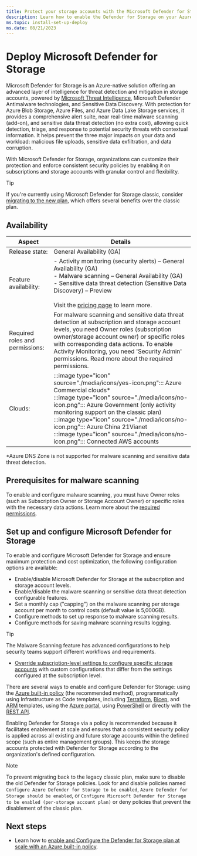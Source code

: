```yaml
---
title: Protect your storage accounts with the Microsoft Defender for Storage plan
description: Learn how to enable the Defender for Storage on your Azure subscription for Microsoft Defender for Cloud.
ms.topic: install-set-up-deploy
ms.date: 08/21/2023
---
```


# Deploy Microsoft Defender for Storage

Microsoft Defender for Storage is an Azure-native solution offering an advanced layer of intelligence for threat detection and mitigation in storage accounts, powered by [Microsoft Threat Intelligence](https://go.microsoft.com/fwlink/?linkid=2128684), Microsoft Defender Antimalware technologies, and Sensitive Data Discovery. With protection for Azure Blob Storage, Azure Files, and Azure Data Lake Storage services, it provides a comprehensive alert suite, near real-time malware scanning (add-on), and sensitive data threat detection (no extra cost), allowing quick detection, triage, and response to potential security threats with contextual information. It helps prevent the three major impacts on your data and workload: malicious file uploads, sensitive data exfiltration, and data corruption.

With Microsoft Defender for Storage, organizations can customize their protection and enforce consistent security policies by enabling it on subscriptions and storage accounts with granular control and flexibility.

   > [!TIP]
   > If you're currently using Microsoft Defender for Storage classic, consider [migrating to the new plan](defender-for-storage-classic-migrate.md), which offers several benefits over the classic plan.

## Availability

| Aspect | Details |
|---------|---------|
|Release state: | General Availability (GA) |
| Feature availability: |- Activity monitoring (security alerts) – General Availability (GA)<br>- Malware scanning – General Availability (GA)<br>- Sensitive data threat detection (Sensitive Data Discovery) – Preview<br><br>Visit the [pricing page](https://azure.microsoft.com/pricing/details/defender-for-cloud) to learn more. |
|Required roles and permissions: | For malware scanning and sensitive data threat detection at subscription and storage account levels, you need Owner roles (subscription owner/storage account owner) or specific roles with corresponding data actions. To enable Activity Monitoring, you need 'Security Admin' permissions. Read more about the required permissions. |
| Clouds:    | :::image type="icon" source="./media/icons/yes-icon.png"::: Azure Commercial clouds*<br> :::image type="icon" source="./media/icons/no-icon.png"::: Azure Government (only activity monitoring support on the classic plan)<br>:::image type="icon" source="./media/icons/no-icon.png"::: Azure China 21Vianet<br>:::image type="icon" source="./media/icons/no-icon.png"::: Connected AWS accounts        |

*Azure DNS Zone is not supported for malware scanning and sensitive data threat detection.

## Prerequisites for malware scanning

To enable and configure malware scanning, you must have Owner roles (such as Subscription Owner or Storage Account Owner) or specific roles with the necessary data actions. Learn more about the [required permissions](support-matrix-defender-for-storage.md).

## Set up and configure Microsoft Defender for Storage

To enable and configure Microsoft Defender for Storage and ensure maximum protection and cost optimization, the following configuration options are available:

- Enable/disable Microsoft Defender for Storage at the subscription and storage account levels.
- Enable/disable the malware scanning or sensitive data threat detection configurable features.
- Set a monthly cap ("capping") on the malware scanning per storage account per month to control costs (default value is 5,000GB).
- Configure methods to set up response to malware scanning results.
- Configure methods for saving malware scanning results logging.

> [!TIP]
> The Malware Scanning feature has advanced configurations to help security teams support different workflows and requirements.

- [Override subscription-level settings to configure specific storage accounts](advanced-configurations-for-malware-scanning.md#override-defender-for-storage-subscription-level-settings) with custom configurations that differ from the settings configured at the subscription level.

There are several ways to enable and configure Defender for Storage: using the [Azure built-in policy](defender-for-storage-policy-enablement.md) (the recommended method), programmatically using Infrastructure as Code templates, including [Terraform](defender-for-storage-infrastructure-as-code-enablement.md?tabs=enable-subscription#terraform-template), [Bicep](defender-for-storage-infrastructure-as-code-enablement.md?tabs=enable-subscription#bicep-template), and [ARM](defender-for-storage-infrastructure-as-code-enablement.md?tabs=enable-subscription#azure-resource-manager-template) templates, using the [Azure portal](defender-for-storage-azure-portal-enablement.md?tabs=enable-subscription), using [PowerShell](defender-for-storage-powershell-enablement.md??tabs=enable-subscription) or directly with the [REST API](defender-for-storage-rest-api-enablement.md?tabs=enable-subscription).

Enabling Defender for Storage via a policy is recommended because it facilitates enablement at scale and ensures that a consistent security policy is applied across all existing and future storage accounts within the defined scope (such as entire management groups). This keeps the storage accounts protected with Defender for Storage according to the organization's defined configuration.

> [!NOTE]
> To prevent migrating back to the legacy classic plan, make sure to disable the old Defender for Storage policies. Look for and disable policies named ``Configure Azure Defender for Storage to be enabled``, ``Azure Defender for Storage should be enabled``, or ``Configure Microsoft Defender for Storage to be enabled (per-storage account plan)`` or deny policies that prevent the disablement of the classic plan.

## Next steps

- Learn how to [enable and Configure the Defender for Storage plan at scale with an Azure built-in policy](defender-for-storage-policy-enablement.md).
